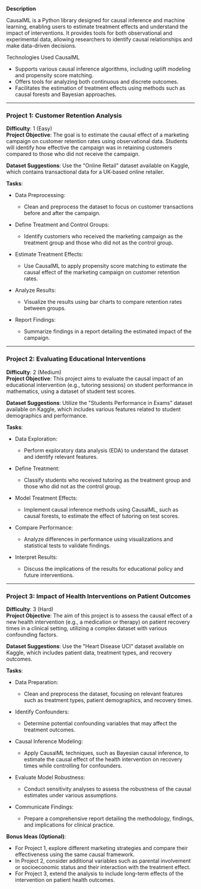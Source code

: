 **Description**

CausalML is a Python library designed for causal inference and machine learning, enabling users to estimate treatment effects and understand the impact of interventions. It provides tools for both observational and experimental data, allowing researchers to identify causal relationships and make data-driven decisions.

Technologies Used
CausalML

- Supports various causal inference algorithms, including uplift modeling and propensity score matching.
- Offers tools for analyzing both continuous and discrete outcomes.
- Facilitates the estimation of treatment effects using methods such as causal forests and Bayesian approaches.

---

### Project 1: Customer Retention Analysis
**Difficulty**: 1 (Easy)  
**Project Objective**: The goal is to estimate the causal effect of a marketing campaign on customer retention rates using observational data. Students will identify how effective the campaign was in retaining customers compared to those who did not receive the campaign.

**Dataset Suggestions**: Use the "Online Retail" dataset available on Kaggle, which contains transactional data for a UK-based online retailer.

**Tasks**:
- Data Preprocessing:
  - Clean and preprocess the dataset to focus on customer transactions before and after the campaign.
  
- Define Treatment and Control Groups:
  - Identify customers who received the marketing campaign as the treatment group and those who did not as the control group.

- Estimate Treatment Effects:
  - Use CausalML to apply propensity score matching to estimate the causal effect of the marketing campaign on customer retention rates.

- Analyze Results:
  - Visualize the results using bar charts to compare retention rates between groups.

- Report Findings:
  - Summarize findings in a report detailing the estimated impact of the campaign.

---

### Project 2: Evaluating Educational Interventions
**Difficulty**: 2 (Medium)  
**Project Objective**: This project aims to evaluate the causal impact of an educational intervention (e.g., tutoring sessions) on student performance in mathematics, using a dataset of student test scores.

**Dataset Suggestions**: Utilize the "Students Performance in Exams" dataset available on Kaggle, which includes various features related to student demographics and performance.

**Tasks**:
- Data Exploration:
  - Perform exploratory data analysis (EDA) to understand the dataset and identify relevant features.

- Define Treatment:
  - Classify students who received tutoring as the treatment group and those who did not as the control group.

- Model Treatment Effects:
  - Implement causal inference methods using CausalML, such as causal forests, to estimate the effect of tutoring on test scores.

- Compare Performance:
  - Analyze differences in performance using visualizations and statistical tests to validate findings.

- Interpret Results:
  - Discuss the implications of the results for educational policy and future interventions.

---

### Project 3: Impact of Health Interventions on Patient Outcomes
**Difficulty**: 3 (Hard)  
**Project Objective**: The aim of this project is to assess the causal effect of a new health intervention (e.g., a medication or therapy) on patient recovery times in a clinical setting, utilizing a complex dataset with various confounding factors.

**Dataset Suggestions**: Use the "Heart Disease UCI" dataset available on Kaggle, which includes patient data, treatment types, and recovery outcomes.

**Tasks**:
- Data Preparation:
  - Clean and preprocess the dataset, focusing on relevant features such as treatment types, patient demographics, and recovery times.

- Identify Confounders:
  - Determine potential confounding variables that may affect the treatment outcomes.

- Causal Inference Modeling:
  - Apply CausalML techniques, such as Bayesian causal inference, to estimate the causal effect of the health intervention on recovery times while controlling for confounders.

- Evaluate Model Robustness:
  - Conduct sensitivity analyses to assess the robustness of the causal estimates under various assumptions.

- Communicate Findings:
  - Prepare a comprehensive report detailing the methodology, findings, and implications for clinical practice.

**Bonus Ideas (Optional)**:
- For Project 1, explore different marketing strategies and compare their effectiveness using the same causal framework.
- In Project 2, consider additional variables such as parental involvement or socioeconomic status and their interaction with the treatment effect.
- For Project 3, extend the analysis to include long-term effects of the intervention on patient health outcomes.

